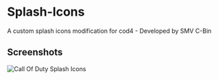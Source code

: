 # Splash-Icons
 A custom splash icons modification for cod4 - Developed by SMV C-Bin

## Screenshots
![Call Of Duty Splash Icons](https://i.imgur.com/E4zJETh.png)

